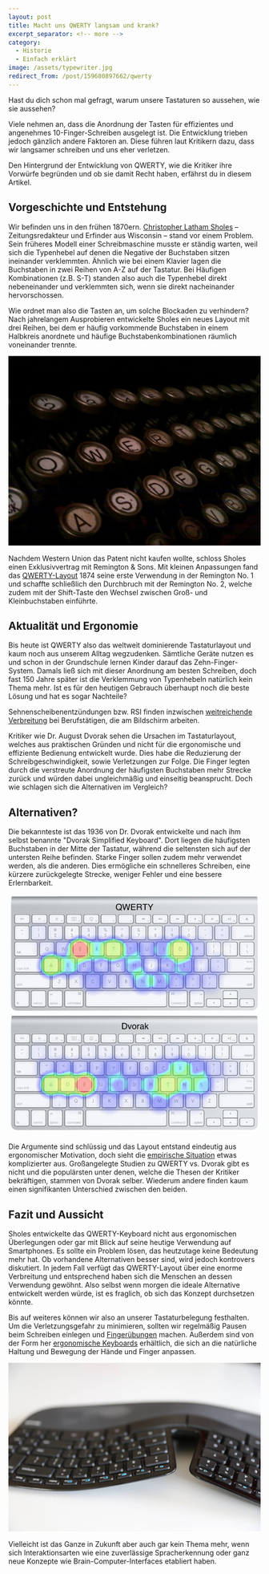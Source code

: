```yaml
---
layout: post
title: Macht uns QWERTY langsam und krank?
excerpt_separator: <!-- more -->
category:
  - Historie
  - Einfach erklärt
image: /assets/typewriter.jpg
redirect_from: /post/159680897662/qwerty
---
```


Hast du dich schon mal gefragt, warum unsere Tastaturen so aussehen, wie sie aussehen?

Viele nehmen an, dass die Anordnung der Tasten für effizientes und angenehmes 10-Finger-Schreiben ausgelegt ist. Die Entwicklung trieben jedoch gänzlich andere Faktoren an. Diese führen laut Kritikern dazu, dass wir langsamer schreiben und uns eher verletzen.

Den Hintergrund der Entwicklung von QWERTY, wie die Kritiker ihre Vorwürfe begründen und ob sie damit Recht haben, erfährst du in diesem Artikel. <!-- more -->

## Vorgeschichte und Entstehung

Wir befinden uns in den frühen 1870ern. [Christopher Latham Sholes](https://www.youtube.com/watch?v=OI1F_c8MPVc) – Zeitungsredakteur und Erfinder aus Wisconsin – stand vor einem Problem. Sein früheres Modell einer Schreibmaschine musste er ständig warten, weil sich die Typenhebel auf denen die Negative der Buchstaben sitzen ineinander verklemmten. Ähnlich wie bei einem Klavier lagen die Buchstaben in zwei Reihen von A-Z auf der Tastatur. Bei Häufigen Kombinationen (z.B. S-T) standen also auch die Typenhebel direkt nebeneinander und verklemmten sich, wenn sie direkt nacheinander hervorschossen.

Wie ordnet man also die Tasten an, um solche Blockaden zu verhindern? Nach jahrelangem Ausprobieren entwickelte Sholes ein neues Layout mit drei Reihen, bei dem er häufig vorkommende Buchstaben in einem Halbkreis anordnete und häufige Buchstabenkombinationen räumlich voneinander trennte.

[![Typewriter von Mike McKay](/assets/typewriter.jpg)](https://www.flickr.com/photos/mikeymckay/)

Nachdem Western Union das Patent nicht kaufen wollte, schloss Sholes einen Exklusivvertrag mit Remington & Sons. Mit kleinen Anpassungen fand das [QWERTY-Layout](https://en.wikipedia.org/wiki/QWERTY#History) 1874 seine erste Verwendung in der Remington No. 1 und schaffte schließlich den Durchbruch mit der Remington No. 2, welche zudem mit der Shift-Taste den Wechsel zwischen Groß- und Kleinbuchstaben einführte.

## Aktualität und Ergonomie

Bis heute ist QWERTY also das weltweit dominierende Tastaturlayout und kaum noch aus unserem Alltag wegzudenken. Sämtliche Geräte nutzen es und schon in der Grundschule lernen Kinder darauf das Zehn-Finger-System. Damals ließ sich mit dieser Anordnung am besten Schreiben, doch fast 150 Jahre später ist die Verklemmung von Typenhebeln natürlich kein Thema mehr. Ist es für den heutigen Gebrauch überhaupt noch die beste Lösung und hat es sogar Nachteile?

Sehnenscheibenentzündungen bzw. RSI finden inzwischen [weitreichende Verbreitung](http://www.itk-igmetall.de/arbeit-und-beruf.html?nid=73&q=) bei Berufstätigen, die am Bildschirm arbeiten.

Kritiker wie Dr. August Dvorak sehen die Ursachen im Tastaturlayout, welches aus praktischen Gründen und nicht für die ergonomische und effiziente Bedienung entwickelt wurde. Dies habe die Reduzierung der Schreibgeschwindigkeit, sowie Verletzungen zur Folge. Die Finger legten durch die verstreute Anordnung der häufigsten Buchstaben mehr Strecke zurück und würden dabei ungleichmäßig und einseitig beansprucht. Doch wie schlagen sich die Alternativen im Vergleich?

## Alternativen?

Die bekannteste ist das 1936 von Dr. Dvorak entwickelte und nach ihm selbst benannte "Dvorak Simplified Keyboard". Dort liegen die häufigsten Buchstaben in der Mitte der Tastatur, während die seltensten sich auf der untersten Reihe befinden. Starke Finger sollen zudem mehr verwendet werden, als die anderen. Dies ermögliche ein schnelleres Schreiben, eine kürzere zurückgelegte Strecke, weniger Fehler und eine bessere Erlernbarkeit.

[![QWERTY vs Dvorak von aimee rivers](/assets/qwerty-dvorak.png)](https://www.flickr.com/photos/sermoa/)

Die Argumente sind schlüssig und das Layout entstand eindeutig aus ergonomischer Motivation, doch sieht die [empirische Situation](https://en.wikipedia.org/wiki/Dvorak_Simplified_Keyboard#Controversies_and_criticism) etwas komplizierter aus. Großangelegte Studien zu QWERTY vs. Dvorak gibt es nicht und die populärsten unter denen, welche die Thesen der Kritiker bekräftigen, stammen von Dvorak selber. Wiederum andere finden kaum einen signifikanten Unterschied zwischen den beiden.

## Fazit und Aussicht

Sholes entwickelte das QWERTY-Keyboard nicht aus ergonomischen Überlegungen oder gar mit Blick auf seine heutige Verwendung auf Smartphones. Es sollte ein Problem lösen, das heutzutage keine Bedeutung mehr hat. Ob vorhandene Alternativen besser sind, wird jedoch kontrovers diskutiert. In jedem Fall verfügt das QWERTY-Layout über eine enorme Verbreitung und entsprechend haben sich die Menschen an dessen Verwendung gewöhnt. Also selbst wenn morgen die ideale Alternative entwickelt werden würde, ist es fraglich, ob sich das Konzept durchsetzen könnte.

Bis auf weiteres können wir also an unserer Tastaturbelegung festhalten. Um die Verletzungsgefahr zu minimieren, sollten wir regelmäßig Pausen beim Schreiben einlegen und [Fingerübungen](http://www.repetitive-strain-injury.de/dehnuebungen.php) machen. Außerdem sind von der Form her [ergonomische Keyboards](https://www.amazon.de/s/ref=nb_sb_noss_2?__mk_de_DE=%C3%85M%C3%85%C5%BD%C3%95%C3%91&url=search-alias%3Daps&field-keywords=ergonomisches+keyboard) erhältlich, die sich an die natürliche Haltung und Bewegung der Hände und Finger anpassen.

[![Microsoft Sculpt von Mack Male](/assets/ms-sculpt.jpg)](https://www.flickr.com/photos/mastermaq/)

Vielleicht ist das Ganze in Zukunft aber auch gar kein Thema mehr, wenn sich Interaktionsarten wie eine zuverlässige Spracherkennung oder ganz neue Konzepte wie Brain-Computer-Interfaces etabliert haben.
